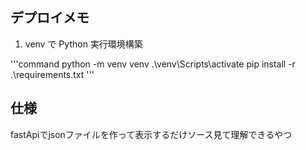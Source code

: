 ## デプロイメモ

1. venv で Python 実行環境構築

'''command
python -m venv venv
.\venv\Scripts\activate
pip install -r .\requirements.txt
'''

## 仕様

fastApiでjsonファイルを作って表示するだけソース見て理解できるやつ


